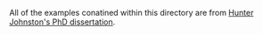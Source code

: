 All of the examples conatined within this directory are from [Hunter Johnston's PhD dissertation](https://www.researchgate.net/publication/351655972_The_Theory_of_Functional_Connections_A_journey_from_theory_to_application).

